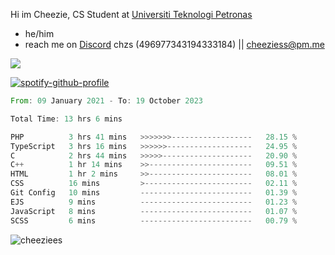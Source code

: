  Hi im Cheezie, CS Student at [Universiti Teknologi Petronas](https://www.utp.edu.my/Pages/Home.aspx)


- he/him  
- reach me on [Discord](https://discord.gg/R2zcmRMQym) chzs (496977343194333184) || [cheeziess@pm.me](mailto:cheeziess@pm.me) 

![](https://discord.c99.nl/widget/theme-3/496977343194333184.png)

[![spotify-github-profile](https://spotify-github-profile.vercel.app/api/view?uid=guwmvkhyh85uvierjzp9buh87&cover_image=true&theme=default&show_offline=true&bar_color=53b14f&bar_color_cover=true)](https://spotify-github-profile.vercel.app/api/view?uid=guwmvkhyh85uvierjzp9buh87&redirect=true)
<!--START_SECTION:waka-->

```rust
From: 09 January 2021 - To: 19 October 2023

Total Time: 13 hrs 6 mins

PHP          3 hrs 41 mins   >>>>>>>------------------   28.15 %
TypeScript   3 hrs 16 mins   >>>>>>-------------------   24.95 %
C            2 hrs 44 mins   >>>>>--------------------   20.90 %
C++          1 hr 14 mins    >>-----------------------   09.51 %
HTML         1 hr 2 mins     >>-----------------------   08.01 %
CSS          16 mins         >------------------------   02.11 %
Git Config   10 mins         -------------------------   01.39 %
EJS          9 mins          -------------------------   01.23 %
JavaScript   8 mins          -------------------------   01.07 %
SCSS         6 mins          -------------------------   00.79 %
```

<!--END_SECTION:waka-->
<img src="https://komarev.com/ghpvc/?username=cheeziess&color=431c53" alt="cheeziees">
